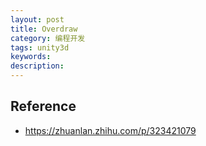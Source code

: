 ```yaml
---
layout: post
title: Overdraw
category: 编程开发
tags: unity3d
keywords: 
description: 
---
```




## Reference

* <https://zhuanlan.zhihu.com/p/323421079>